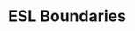 ---
schema: default
title: ESL Boundaries
organization: DFES
notes: >-
  Emergency Services Levy (ESL) boundaries define the gazetted descriptions of
  ESL category based upon cadastral information. The boundaries have been
  gazetted by the Fire and Emergency Services and the levy started on
  01/07/2003. Local Government collect the levy on behalf of the Department of
  Fire and Emergency Services (DFES) by including it on Council rates notices.
resources:
  - name: DFES Webpage
    url: >-
      https://www.dfes.wa.gov.au/emergencyserviceslevy/pages/categoriesratesboundaries.aspx
    format: html
license: 'https://creativecommons.org/licenses/by/4.0/'
category:
  - Economy
maintainer: DFES
maintainer_email: GIS@dfes.wa.gov.au
---